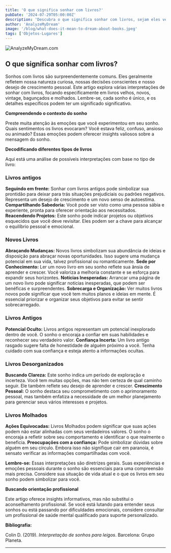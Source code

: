 ```yaml
---
title: 'O que significa sonhar com livros?'
pubDate: '2024-07-29T05:00:00Z'
description: 'Descubra o que significa sonhar com livros, sejam eles velhos, novos, antigos, bagunçados ou molhados. Explore como esses sonhos refletem seus desejos de mudança, crescimento pessoal e avaliação de relacionamento.'
author: 'AnalyzeMyDream'
image: '/blog/what-does-it-mean-to-dream-about-books.jpeg'
tags: ['Objetos-Lugares']
---
```


![AnalyzeMyDream.com](/blog/what-does-it-mean-to-dream-about-books.jpeg)

## O que significa sonhar com livros?

Sonhos com livros são surpreendentemente comuns. Eles geralmente refletem nossa natureza curiosa, nossas decisões conscientes e nosso desejo de crescimento pessoal. Este artigo explora várias interpretações de sonhar com livros, focando especificamente em livros velhos, novos, vintage, bagunçados e molhados. Lembre-se, cada sonho é único, e os detalhes específicos podem ter um significado significativo.

**Compreendendo o contexto do sonho**

Preste muita atenção às emoções que você experimentou em seu sonho. Quais sentimentos os livros evocaram? Você estava feliz, confuso, ansioso ou animado? Essas emoções podem oferecer insights valiosos sobre a mensagem do sonho. 

**Decodificando diferentes tipos de livros**

Aqui está uma análise de possíveis interpretações com base no tipo de livro:

### Livros antigos

**Seguindo em frente:** Sonhar com livros antigos pode simbolizar sua prontidão para deixar para trás situações prejudiciais ou padrões negativos. Representa um desejo de crescimento e um novo senso de autoestima.
**Compartilhando Sabedoria:** Você pode ser visto como uma pessoa sábia e experiente, pronta para oferecer orientação aos necessitados. 
**Reacendendo Projetos:** Este sonho pode indicar projetos ou objetivos esquecidos que você deve revisitar. Eles podem ser a chave para alcançar o equilíbrio pessoal e emocional.

### Novos Livros

**Abraçando Mudanças:** Novos livros simbolizam sua abundância de ideias e disposição para abraçar novas oportunidades. Isso sugere uma mudança potencial em sua vida, talvez profissional ou romanticamente.
**Sede por Conhecimento:** Ler um novo livro em seu sonho reflete sua ânsia de aprender e crescer. Você valoriza a melhoria constante e se esforça para expandir seus horizontes.
**Notícias Inesperadas:** Arrancar uma página de um novo livro pode significar notícias inesperadas, que podem ser benéficas e surpreendentes.
**Sobrecarga e Organização:** Ver muitos livros novos pode significar que você tem muitos planos e ideias em mente. É essencial priorizar e organizar seus objetivos para evitar se sentir sobrecarregado.

### Livros Antigos

**Potencial Oculto:** Livros antigos representam um potencial inexplorado dentro de você. O sonho o encoraja a confiar em suas habilidades e reconhecer seu verdadeiro valor.
**Confiança Incerta:** Um livro antigo rasgado sugere falta de honestidade de alguém próximo a você. Tenha cuidado com sua confiança e esteja atento a informações ocultas.

### Livros Desorganizados

**Buscando Clareza:** Este sonho indica um período de exploração e incerteza. Você tem muitas opções, mas não tem certeza de qual caminho seguir. Ele também reflete seu desejo de aprender e crescer.
**Crescimento Pessoal:** O sonho destaca seu comprometimento com o aprimoramento pessoal, mas também enfatiza a necessidade de um melhor planejamento para gerenciar seus vários interesses e projetos.

### Livros Molhados

**Ações Equivocadas:** Livros Molhados podem significar que suas ações podem não estar alinhadas com seus verdadeiros valores. O sonho o encoraja a refletir sobre seu comportamento e identificar o que realmente o beneficia.
**Preocupações com a confiança:** Pode simbolizar dúvidas sobre alguém em seu círculo. Embora isso não signifique cair em paranoia, é sensato verificar as informações compartilhadas com você.

**Lembre-se:** Essas interpretações são diretrizes gerais. Suas experiências e emoções pessoais durante o sonho são essenciais para uma compreensão mais precisa. Considere sua situação de vida atual e o que os livros em seu sonho podem simbolizar para você.

**Buscando orientação profissional**

Este artigo oferece insights informativos, mas não substitui o aconselhamento profissional. Se você está lutando para entender seus sonhos ou está passando por dificuldades emocionais, considere consultar um profissional de saúde mental qualificado para suporte personalizado.

**Bibliografia:**

Colin D. (2019). *Interpretação de sonhos para leigos*. Barcelona: Grupo Planeta.

---